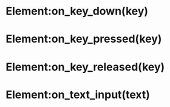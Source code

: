 <link type="text/css" rel="stylesheet" href="../../style.css" />

# Element:on_key_down(key)

# Element:on_key_pressed(key)

# Element:on_key_released(key)

# Element:on_text_input(text)
